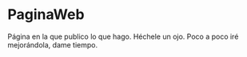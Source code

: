 # PaginaWeb
Página en la que publico lo que hago. Héchele un ojo. Poco a poco iré mejorándola, dame tiempo.
